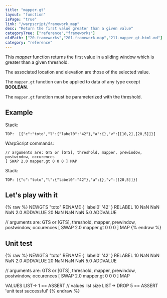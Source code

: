 ```yaml
---
title: "mapper.gt"
layout: "function"
isPage: "true"
link: "/warpscript/framework_map"
desc: "Return the first value greater than a given value"
categoryTree: ["reference","frameworks"]
oldPath: ["20-frameworks","201-framework-map","211-mapper_gt.html.md"]
category: "reference"
---
```

 

This *mapper* function returns the first value in a sliding window which is greater than a given threshold.

The associated location and elevation are those of the selected value.

The `mapper.gt` function can be applied to data of any type except **BOOLEAN**.

The `mapper.gt` function must be parameterized with the threshold.

## Example ##

Stack:

    TOP:  [{"c":"toto","l":{"label0":"42"},"a":{},"v":[[10,2],[20,5]]}]

WarpScript commands:

    // arguments are: GTS or [GTS], threshold, mapper, prewindow, postwindow, occurences
    [ SWAP 2.0 mapper.gt 0 0 0 ] MAP

Stack: 

    TOP: [{"c":"toto","l":{"label0":"42"},"a":{},"v":[[20,5]]}]

## Let's play with it ##

{% raw %}
<warp10-warpscript-widget>NEWGTS "toto" RENAME 
{ 'label0' '42' } RELABEL
10 NaN NaN NaN  2.0 ADDVALUE
20 NaN NaN NaN 5.0 ADDVALUE

// arguments are: GTS or [GTS], threshold, mapper, prewindow, postwindow, occurences
[ SWAP 2.0 mapper.gt 0 0 0 ] MAP
</warp10-warpscript-widget>
{% endraw %}    


## Unit test ##

{% raw %}
<warp10-warpscript-widget>NEWGTS "toto" RENAME 
{ 'label0' '42' } RELABEL
10 NaN NaN NaN  2.0 ADDVALUE
20 NaN NaN NaN 5.0 ADDVALUE

// arguments are: GTS or [GTS], threshold, mapper, prewindow, postwindow, occurences
[ SWAP 2.0 mapper.gt 0 0 0 ] MAP

VALUES LIST-> 
1 == ASSERT   // values list size
LIST-> DROP
5 == ASSERT
'unit test successful'
</warp10-warpscript-widget>
{% endraw %}        